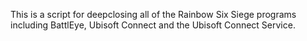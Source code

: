 This is a script for deepclosing all of the Rainbow Six Siege programs including BattlEye, Ubisoft Connect and the Ubisoft Connect Service.
